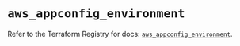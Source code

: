 # `aws_appconfig_environment`

Refer to the Terraform Registry for docs: [`aws_appconfig_environment`](https://registry.terraform.io/providers/hashicorp/aws/5.75.1/docs/resources/appconfig_environment).
